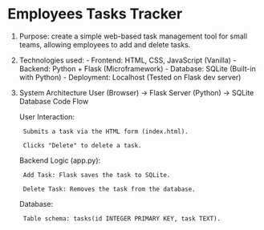 # Employees Tasks Tracker
1. Purpose: create a simple web-based task management tool for small teams, allowing employees to add and delete tasks.
2. Technologies used:
        - Frontend: HTML, CSS, JavaScript (Vanilla)
        - Backend:	Python + Flask (Microframework)
        - Database:	SQLite (Built-in with Python)
        - Deployment:	Localhost (Tested on Flask dev server)
3. System Architecture
       User (Browser) → Flask Server (Python) → SQLite Database
Code Flow

    User Interaction:

        Submits a task via the HTML form (index.html).

        Clicks "Delete" to delete a task.

    Backend Logic (app.py):

        Add Task: Flask saves the task to SQLite.

        Delete Task: Removes the task from the database.

    Database:

        Table schema: tasks(id INTEGER PRIMARY KEY, task TEXT).

   
